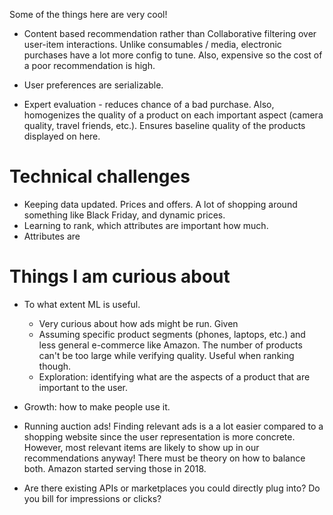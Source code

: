 Some of the things here are very cool!

- Content based recommendation rather than Collaborative filtering over user-item interactions. Unlike consumables / media, electronic purchases have a lot more config to tune. Also, expensive so the cost of a poor recommendation is high. 

- User preferences are serializable. 

- Expert evaluation - reduces chance of a bad purchase. Also, homogenizes the quality of a product on each important aspect (camera quality, travel friends, etc.). Ensures baseline quality of the products displayed on here. 

# Technical challenges
* Keeping data updated. Prices and offers. A lot of shopping around something like Black Friday, and dynamic prices. 
* Learning to rank, which attributes are important how much. 
* Attributes are 

# Things I am curious about
- To what extent ML is useful. 
    - Very curious about how ads might be run. Given 
    - Assuming specific product segments (phones, laptops, etc.) and less general e-commerce like Amazon. The number of products can't be too large while verifying quality. Useful when ranking though. 
    - Exploration: identifying what are the aspects of a product that are important to the user. 

- Growth: how to make people use it. 

- Running auction ads! Finding relevant ads is a a lot easier compared to a shopping website since the user representation is more concrete. However, most relevant items are likely to show up in our recommendations anyway! There must be theory on how to balance both. Amazon started serving those in 2018. 
- Are there existing APIs or marketplaces you could directly plug into? Do you bill for impressions or clicks? 